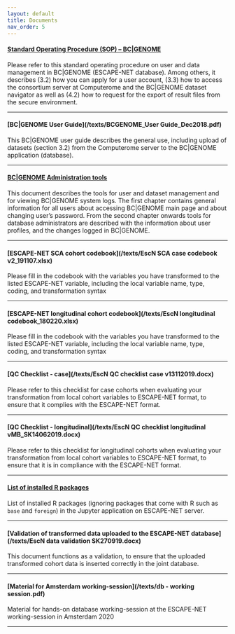 ```yaml
---
layout: default
title: Documents
nav_order: 5
---
```


#### <a name="qtl"></a>[Standard Operating Procedure (SOP) – BC|GENOME](/texts/EscapeNet_SOP.pdf)

Please refer to this standard operating procedure on user and data management in BC\|GENOME (ESCAPE-NET database). Among others, it describes (3.2) how you can apply for a user account, (3.3) how to access the consortium server at Computerome and the BC\|GENOME dataset navigator as well as (4.2) how to request for the export of result files from the secure environment.

---

#### <a name="qtl"></a>[BC|GENOME User Guide](/texts/BCGENOME_User Guide_Dec2018.pdf)

This BC\|GENOME user guide describes the general use, including upload of datasets (section 3.2) from the Computerome server to the BC\|GENOME application (database).

---

#### <a name="qtl"></a>[BC|GENOME Administration tools](/texts/BCGENOME_Administration_tools.pdf)

This document describes the tools for user and dataset management and for viewing BC|GENOME system logs.
The first chapter contains general information for all users about accessing BC|GENOME main page and about
changing user’s password.
From the second chapter onwards tools for database administrators are described with the information about
user profiles, and the changes logged in BC|GENOME.

---

#### <a name="qtl"></a>[ESCAPE-NET SCA cohort codebook](/texts/EscN SCA case codebook v2_191107.xlsx)

Please fill in the codebook with the variables you have transformed to the listed ESCAPE-NET variable, including the local variable name, type, coding, and transformation syntax

---

#### <a name="qtl"></a>[ESCAPE-NET longitudinal cohort codebook](/texts/EscN longitudinal codebook_180220.xlsx)

Please fill in the codebook with the variables you have transformed to the listed ESCAPE-NET variable, including the local variable name, type, coding, and transformation syntax

---

#### <a name="qtl"></a>[QC Checklist - case](/texts/EscN QC checklist case v13112019.docx)

Please refer to this checklist for case cohorts when evaluating your transformation from local cohort variables to ESCAPE-NET format, to ensure that it complies with the ESCAPE-NET format.

---

#### <a name="qtl"></a>[QC Checklist - longitudinal](/texts/EscN QC checklist longitudinal vMB_SK14062019.docx)

Please refer to this checklist for longitudinal cohorts when evaluating your transformation from local cohort variables to ESCAPE-NET format, to ensure that it is in compliance with the ESCAPE-NET format.

---

#### <a name="qtl"></a>[List of installed R packages](/texts/installed_packages.txt)

List of installed R packages (ignoring packages that come with R such as ```base``` and ```foreign```) in the Jupyter application on ESCAPE-NET server.  

---

#### <a name="qtl"></a>[Validation of transformed data uploaded to the ESCAPE-NET database](/texts/EscN data validation SK270919.docx)

This document functions as a validation, to ensure that the uploaded transformed cohort data is inserted correctly in the joint database.

---

#### <a name="qtl"></a>[Material for Amsterdam working-session](/texts/db - working session.pdf)

Material for hands-on database working-session at the ESCAPE-NET working-session in Amsterdam 2020

---
